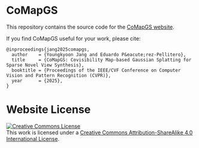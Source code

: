 # CoMapGS

This repository contains the source code for the [CoMapGS website](https://youngkyoonjang.github.io/projects/comapgs/).

If you find CoMapGS useful for your work, please cite:
```
@inproceedings{jang2025comapgs,
  author    = {Youngkyoon Jang and Eduardo P&eacute;rez-Pellitero},
  title     = {CoMapGS: Covisibility Map-based Gaussian Splatting for Sparse Novel View Synthesis},
  booktitle = {Proceedings of the IEEE/CVF Conference on Computer Vision and Pattern Recognition (CVPR)},
  year      = {2025},
}
```

# Website License
<a rel="license" href="http://creativecommons.org/licenses/by-sa/4.0/"><img alt="Creative Commons License" style="border-width:0" src="https://i.creativecommons.org/l/by-sa/4.0/88x31.png" /></a><br />
This work is licensed under a 
<a rel="license" href="http://creativecommons.org/licenses/by-sa/4.0/">Creative Commons Attribution-ShareAlike 4.0 International License</a>.
